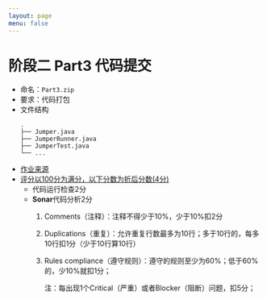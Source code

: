 ```yaml
---
layout: page
menu: false
---
```



# 阶段二 Part3 代码提交

 - 命名：`Part3.zip`
 - 要求：代码打包
 - 文件结构
    ```shell
    .
    ├── Jumper.java
    ├── JumperRunner.java
    ├── JumperTest.java
    └── ...
    ```
 - [作业来源]()
 - [评分以100分为满分，以下分数为折后分数(4分)]()
    - 代码运行检查2分
    - **Sonar**代码分析2分
        1. Comments（注释）：注释不得少于10%，少于10%扣2分
        2. Duplications（重复）：允许重复行数最多为10行；多于10行的，每多10行扣1分（少于10行算10行）
        3. Rules compliance（遵守规则）：遵守的规则至少为60%；低于60%的，少10%就扣1分；

            注：每出现1个Critical（严重）或者Blocker（阻断）问题，扣5分；

